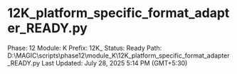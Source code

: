 # 12K_platform_specific_format_adapter_READY.py

Phase: 12
Module: K
Prefix: 12K_
Status: Ready
Path: D:\MAGIC\scripts\phase12\module_K\12K_platform_specific_format_adapter_READY.py
Last Updated: July 28, 2025 5:14 PM (GMT+5:30)
